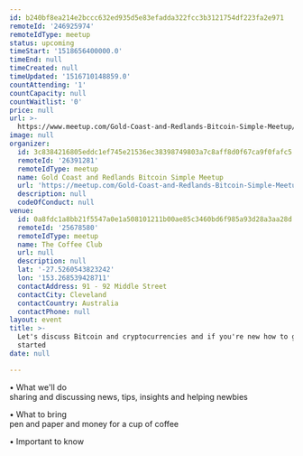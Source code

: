 ```yaml
---
id: b240bf8ea214e2bccc632ed935d5e83efadda322fcc3b3121754df223fa2e971
remoteId: '246925974'
remoteIdType: meetup
status: upcoming
timeStart: '1518656400000.0'
timeEnd: null
timeCreated: null
timeUpdated: '1516710148859.0'
countAttending: '1'
countCapacity: null
countWaitlist: '0'
price: null
url: >-
  https://www.meetup.com/Gold-Coast-and-Redlands-Bitcoin-Simple-Meetup/events/246925974/
image: null
organizer:
  id: 3c8384216805eddc1ef745e21536ec38398749803a7c8aff8d0f67ca9f0fafc5
  remoteId: '26391281'
  remoteIdType: meetup
  name: Gold Coast and Redlands Bitcoin Simple Meetup
  url: 'https://meetup.com/Gold-Coast-and-Redlands-Bitcoin-Simple-Meetup'
  description: null
  codeOfConduct: null
venue:
  id: 0a8fdc1a8bb21f5547a0e1a508101211b00ae85c3460bd6f985a93d28a3aa28d
  remoteId: '25678580'
  remoteIdType: meetup
  name: The Coffee Club
  url: null
  description: null
  lat: '-27.5260543823242'
  lon: '153.268539428711'
  contactAddress: 91 - 92 Middle Street
  contactCity: Cleveland
  contactCountry: Australia
  contactPhone: null
layout: event
title: >-
  Let's discuss Bitcoin and cryptocurrencies and if you're new how to get
  started
date: null

---
```

<p>• What we'll do<br/>sharing and discussing news, tips, insights and helping newbies</p> <p>• What to bring<br/>pen and paper and money for a cup of coffee</p> <p>• Important to know</p> 
